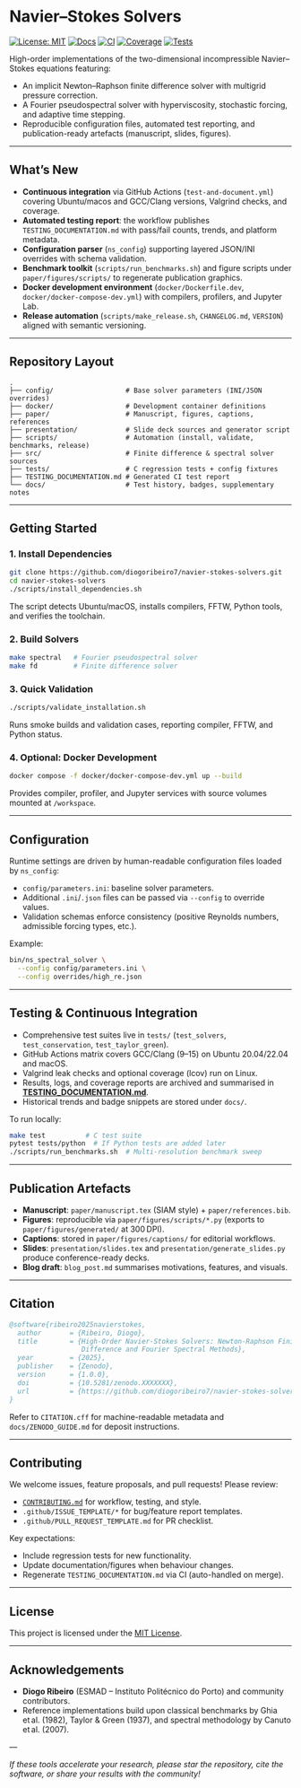 # Navier–Stokes Solvers

[![License: MIT](https://img.shields.io/badge/license-MIT-green.svg)](LICENSE)
[![Docs](https://img.shields.io/badge/docs-latest-brightgreen.svg)](TESTING_DOCUMENTATION.md)
[![CI](https://github.com/diogoribeiro7/navier-stokes-solvers/actions/workflows/test-and-document.yml/badge.svg)](https://github.com/diogoribeiro7/navier-stokes-solvers/actions/workflows/test-and-document.yml)
[![Coverage](https://img.shields.io/badge/coverage-unknown-lightgrey.svg)](docs/test_badges.md)
[![Tests](https://img.shields.io/badge/tests-automated-blue.svg)](TESTING_DOCUMENTATION.md)

High-order implementations of the two-dimensional incompressible Navier–Stokes equations featuring:

- An implicit Newton–Raphson finite difference solver with multigrid pressure correction.
- A Fourier pseudospectral solver with hyperviscosity, stochastic forcing, and adaptive time stepping.
- Reproducible configuration files, automated test reporting, and publication-ready artefacts (manuscript, slides, figures).

---

## What’s New

- **Continuous integration** via GitHub Actions (`test-and-document.yml`) covering Ubuntu/macos and GCC/Clang versions, Valgrind checks, and coverage.
- **Automated testing report**: the workflow publishes `TESTING_DOCUMENTATION.md` with pass/fail counts, trends, and platform metadata.
- **Configuration parser** (`ns_config`) supporting layered JSON/INI overrides with schema validation.
- **Benchmark toolkit** (`scripts/run_benchmarks.sh`) and figure scripts under `paper/figures/scripts/` to regenerate publication graphics.
- **Docker development environment** (`docker/Dockerfile.dev`, `docker/docker-compose-dev.yml`) with compilers, profilers, and Jupyter Lab.
- **Release automation** (`scripts/make_release.sh`, `CHANGELOG.md`, `VERSION`) aligned with semantic versioning.

---

## Repository Layout

```
.
├── config/                  # Base solver parameters (INI/JSON overrides)
├── docker/                  # Development container definitions
├── paper/                   # Manuscript, figures, captions, references
├── presentation/            # Slide deck sources and generator script
├── scripts/                 # Automation (install, validate, benchmarks, release)
├── src/                     # Finite difference & spectral solver sources
├── tests/                   # C regression tests + config fixtures
├── TESTING_DOCUMENTATION.md # Generated CI test report
└── docs/                    # Test history, badges, supplementary notes
```

---

## Getting Started

### 1. Install Dependencies

```bash
git clone https://github.com/diogoribeiro7/navier-stokes-solvers.git
cd navier-stokes-solvers
./scripts/install_dependencies.sh
```

The script detects Ubuntu/macOS, installs compilers, FFTW, Python tools, and verifies the toolchain.

### 2. Build Solvers

```bash
make spectral   # Fourier pseudospectral solver
make fd         # Finite difference solver
```

### 3. Quick Validation

```bash
./scripts/validate_installation.sh
```

Runs smoke builds and validation cases, reporting compiler, FFTW, and Python status.

### 4. Optional: Docker Development

```bash
docker compose -f docker/docker-compose-dev.yml up --build
```

Provides compiler, profiler, and Jupyter services with source volumes mounted at `/workspace`.

---

## Configuration

Runtime settings are driven by human-readable configuration files loaded by `ns_config`:

- `config/parameters.ini`: baseline solver parameters.
- Additional `.ini`/`.json` files can be passed via `--config` to override values.
- Validation schemas enforce consistency (positive Reynolds numbers, admissible forcing types, etc.).

Example:

```bash
bin/ns_spectral_solver \
  --config config/parameters.ini \
  --config overrides/high_re.json
```

---

## Testing & Continuous Integration

- Comprehensive test suites live in `tests/` (`test_solvers`, `test_conservation`, `test_taylor_green`).
- GitHub Actions matrix covers GCC/Clang (9–15) on Ubuntu 20.04/22.04 and macOS.
- Valgrind leak checks and optional coverage (lcov) run on Linux.
- Results, logs, and coverage reports are archived and summarised in **[TESTING_DOCUMENTATION.md](TESTING_DOCUMENTATION.md)**.
- Historical trends and badge snippets are stored under `docs/`.

To run locally:

```bash
make test          # C test suite
pytest tests/python  # If Python tests are added later
./scripts/run_benchmarks.sh  # Multi-resolution benchmark sweep
```

---

## Publication Artefacts

- **Manuscript**: `paper/manuscript.tex` (SIAM style) + `paper/references.bib`.
- **Figures**: reproducible via `paper/figures/scripts/*.py` (exports to `paper/figures/generated/` at 300 DPI).
- **Captions**: stored in `paper/figures/captions/` for editorial workflows.
- **Slides**: `presentation/slides.tex` and `presentation/generate_slides.py` produce conference-ready decks.
- **Blog draft**: `blog_post.md` summarises motivations, features, and visuals.

---

## Citation

```bibtex
@software{ribeiro2025navierstokes,
  author       = {Ribeiro, Diogo},
  title        = {High-Order Navier-Stokes Solvers: Newton-Raphson Finite
                  Difference and Fourier Spectral Methods},
  year         = {2025},
  publisher    = {Zenodo},
  version      = {1.0.0},
  doi          = {10.5281/zenodo.XXXXXXX},
  url          = {https://github.com/diogoribeiro7/navier-stokes-solvers}
}
```

Refer to `CITATION.cff` for machine-readable metadata and `docs/ZENODO_GUIDE.md` for deposit instructions.

---

## Contributing

We welcome issues, feature proposals, and pull requests! Please review:

- [`CONTRIBUTING.md`](CONTRIBUTING.md) for workflow, testing, and style.
- `.github/ISSUE_TEMPLATE/*` for bug/feature report templates.
- `.github/PULL_REQUEST_TEMPLATE.md` for PR checklist.

Key expectations:

- Include regression tests for new functionality.
- Update documentation/figures when behaviour changes.
- Regenerate `TESTING_DOCUMENTATION.md` via CI (auto-handled on merge).

---

## License

This project is licensed under the [MIT License](LICENSE).

---

## Acknowledgements

- **Diogo Ribeiro** (ESMAD – Instituto Politécnico do Porto) and community contributors.
- Reference implementations build upon classical benchmarks by Ghia et al. (1982), Taylor & Green (1937), and spectral methodology by Canuto et al. (2007).

—

_If these tools accelerate your research, please star the repository, cite the software, or share your results with the community!_
